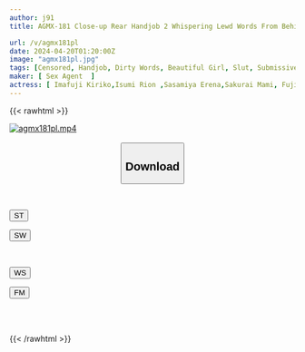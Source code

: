 ```yaml
---
author: j91
title: AGMX-181 Close-up Rear Handjob 2 Whispering Lewd Words From Behind, Twisting Her Nipples And Pulling Out His Hard Cock!

url: /v/agmx181pl
date: 2024-04-20T01:20:00Z
image: "agmx181pl.jpg"
tags: [Censored, Handjob, Dirty Words, Beautiful Girl, Slut, Submissive Men	]
maker: [ Sex Agent  ]
actress: [ Imafuji Kiriko,Isumi Rion ,Sasamiya Erena,Sakurai Mami, Fujii Leila,Hinata Hikage  ]
---
```



{{< rawhtml >}}

<div class="video" data-videoid="x3qPZQByVQsj0Z">
    <a href="javascript:;">
        <img src="/v/agmx181pl/agmx181pl.jpg" width="WIDTH" height="HEIGHT" alt="agmx181pl.mp4" loading="lazy">
    </a>
</div>

<script type="text/javascript" src="https://j91.asia/asset/on-demand-st.js"></script>

<br>
  <link rel="stylesheet" href="https://j91.asia/asset/bs5.css">
  
  <center>
  <button class="btn btn-primary" type="button" data-bs-toggle="collapse" data-bs-target=".multi-collapse" aria-expanded="false" aria-controls="multiCollapseExample1 multiCollapseExample2"><h2>Download</h2></button></center>
</p>
<div class="row">
  <div class="col">
    <div class="collapse multi-collapse" id="multiCollapseExample1">
      <div class="card card-body">
	      	      <br>
<div class="buttons">  
<p><a href="https://streamtape.to/v/x3qPZQByVQsj0Z" target="_blank"><button class="btn-hover color-3"><i class="fa fa-download"></i> ST</button></a></p>
<p><a href="https://asnwish.com/q8q4g6962nn6" target="_blank"><button class="btn-hover color-2"><i class="fa fa-download"></i> SW</button></a></p></div>
    </div>
  </div>
</div>
  <div class="col">
    <div class="collapse multi-collapse" id="multiCollapseExample2">
      <div class="card card-body">
	      <br>
<div class="buttons">
<p><a href="https://wolfstream.tv/excuteprofuj"><button class="btn-hover color-9"><i class="fa fa-download"></i> WS</button></a></p>
<p><a href="https://filemoon.sx/d/my5zy7jape99"><button class="btn-hover color-8"><i class="fa fa-download"></i> FM</button></a></p></div>
<br><br>
      </div>
    </div>
  </div>
</div>

{{< /rawhtml >}}